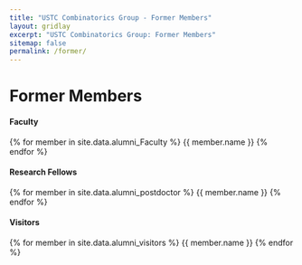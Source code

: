 ```yaml
---
title: "USTC Combinatorics Group - Former Members"
layout: gridlay
excerpt: "USTC Combinatorics Group: Former Members"
sitemap: false
permalink: /former/
---
```


# Former Members
<div class="row">
<div class="col-sm-4 clearfix">
<h4>Faculty</h4>
{% for member in site.data.alumni_Faculty %}
{{ member.name }}
{% endfor %}
</div>

<div class="col-sm-4 clearfix">
<h4>Research Fellows</h4>
{% for member in site.data.alumni_postdoctor %}
{{ member.name }}
{% endfor %}
</div>

<div class="col-sm-4 clearfix">
<h4>Visitors</h4>
{% for member in site.data.alumni_visitors %}
{{ member.name }}
{% endfor %}
</div>

</div>


